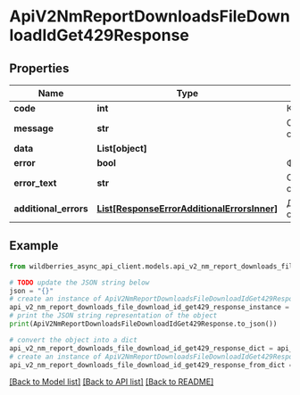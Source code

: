 # ApiV2NmReportDownloadsFileDownloadIdGet429Response


## Properties

Name | Type | Description | Notes
------------ | ------------- | ------------- | -------------
**code** | **int** | Код ошибки | [optional] 
**message** | **str** | Описание ошибки | [optional] 
**data** | **List[object]** |  | [optional] 
**error** | **bool** | Флаг ошибки | [optional] 
**error_text** | **str** | Описание ошибки | [optional] 
**additional_errors** | [**List[ResponseErrorAdditionalErrorsInner]**](ResponseErrorAdditionalErrorsInner.md) | Дополнительные ошибки | [optional] 

## Example

```python
from wildberries_async_api_client.models.api_v2_nm_report_downloads_file_download_id_get429_response import ApiV2NmReportDownloadsFileDownloadIdGet429Response

# TODO update the JSON string below
json = "{}"
# create an instance of ApiV2NmReportDownloadsFileDownloadIdGet429Response from a JSON string
api_v2_nm_report_downloads_file_download_id_get429_response_instance = ApiV2NmReportDownloadsFileDownloadIdGet429Response.from_json(json)
# print the JSON string representation of the object
print(ApiV2NmReportDownloadsFileDownloadIdGet429Response.to_json())

# convert the object into a dict
api_v2_nm_report_downloads_file_download_id_get429_response_dict = api_v2_nm_report_downloads_file_download_id_get429_response_instance.to_dict()
# create an instance of ApiV2NmReportDownloadsFileDownloadIdGet429Response from a dict
api_v2_nm_report_downloads_file_download_id_get429_response_from_dict = ApiV2NmReportDownloadsFileDownloadIdGet429Response.from_dict(api_v2_nm_report_downloads_file_download_id_get429_response_dict)
```
[[Back to Model list]](../README.md#documentation-for-models) [[Back to API list]](../README.md#documentation-for-api-endpoints) [[Back to README]](../README.md)


